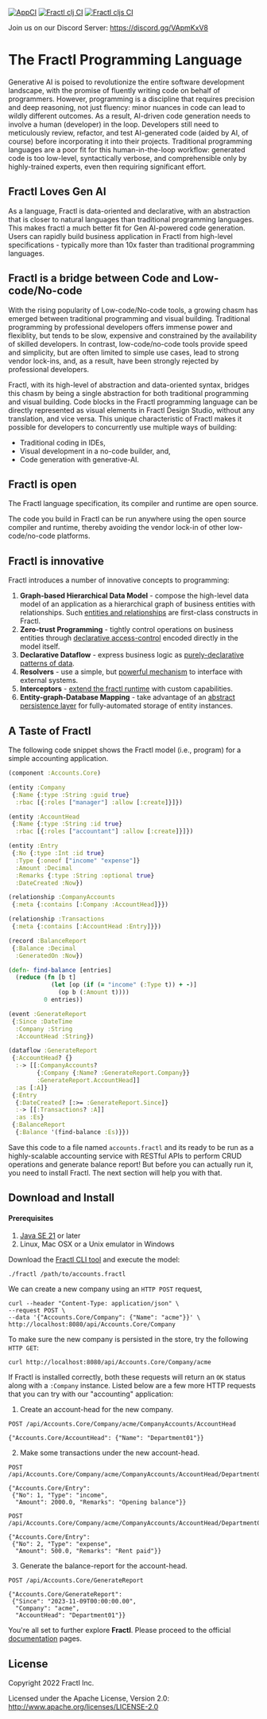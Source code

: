 [![AppCI](https://github.com/fractl-io/fractl/actions/workflows/app.yml/badge.svg)](https://github.com/fractl-io/fractl/actions/workflows/app.yml)
[![Fractl clj CI](https://github.com/fractl-io/fractl/actions/workflows/fractl-clj.yml/badge.svg)](https://github.com/fractl-io/fractl/actions/workflows/fractl-clj.yml)
[![Fractl cljs CI](https://github.com/fractl-io/fractl/actions/workflows/fractl-cljs.yml/badge.svg)](https://github.com/fractl-io/fractl/actions/workflows/fractl-cljs.yml)

Join us on our Discord Server: https://discord.gg/VApmKxV8

# The Fractl Programming Language

Generative AI is poised to revolutionize the entire software development landscape, with the promise of fluently writing code on behalf of programmers. However, programming is a discipline that requires precision and deep reasoning, not just fluency: minor nuances in code can lead to wildly different outcomes. As a result, AI-driven code generation needs to involve a human (developer) in the loop. Developers still need to meticulously review, refactor, and test AI-generated code (aided by AI, of course) before incorporating it into their projects. Traditional programming languages are a poor fit for this human-in-the-loop workflow: generated code is too low-level, syntactically verbose, and comprehensible only by highly-trained experts, even then requiring significant effort.

## Fractl Loves Gen AI
As a language, Fractl is data-oriented and declarative, with an abstraction that is closer to natural languages than traditional programming languages. This makes fractl a much better fit for Gen AI-powered code generation. Users can rapidly build business application in Fractl from high-level specifications - typically more than 10x faster than traditional programming languages.

## Fractl is a bridge between Code and Low-code/No-code
With the rising popularity of Low-code/No-code tools, a growing chasm has emerged between traditional programming and visual building. Traditional programming by professional developers offers immense power and flexiblity, but tends to be slow, expensive and constrained by the availability of skilled developers. In contrast, low-code/no-code tools provide speed and simplicity, but are often limited to simple use cases, lead to strong vendor lock-ins, and, as a result, have been strongly rejected by professional developers.

Fractl, with its high-level of abstraction and data-oriented syntax, bridges this chasm by being a single abstraction for both traditional programming and visual building. Code blocks in the Fractl programming language can be directly represented as visual elements in Fractl Design Studio, without any translation, and vice versa. This unique characteristic of Fractl makes it possible for developers to concurrently use multiple ways of building:

* Traditional coding in IDEs,
* Visual development in a no-code builder, and,
* Code generation with generative-AI.

## Fractl is open
The Fractl language specification, its compiler and runtime are open source.

The code you build in Fractl can be run anywhere using the open source compiler and runtime, thereby avoiding the vendor lock-in of other low-code/no-code platforms.

## Fractl is innovative
Fractl introduces a number of innovative concepts to programming:

1. **Graph-based Hierarchical Data Model** - compose the high-level data model of an application as a hierarchical graph of business entities with relationships. Such [entities and relationships](https://docs.fractl.io/docs/concepts/data-model) are first-class constructs in Fractl.
2. **Zero-trust Programming** - tightly control operations on business entities through [declarative access-control](https://docs.fractl.io/docs/concepts/zero-trust-programming) encoded directly in the model itself.
3. **Declarative Dataflow** - express business logic as [purely-declarative patterns of data](https://docs.fractl.io/docs/concepts/declarative-dataflow).
4. **Resolvers** - use a simple, but [powerful mechanism](https://docs.fractl.io/docs/concepts/resolvers) to interface with external systems.
5. **Interceptors** - [extend the fractl runtime](https://docs.fractl.io/docs/concepts/interceptors) with custom capabilities.
6. **Entity-graph-Database Mapping** - take advantage of an [abstract persistence layer](https://docs.fractl.io/docs/concepts/entity-db-mapping) for fully-automated storage of entity instances.

## A Taste of Fractl

The following code snippet shows the Fractl model (i.e., program) for a simple accounting application. 

```clojure
(component :Accounts.Core)

(entity :Company
 {:Name {:type :String :guid true}
  :rbac [{:roles ["manager"] :allow [:create]}]})

(entity :AccountHead
 {:Name {:type :String :id true}
  :rbac [{:roles ["accountant"] :allow [:create]}]})

(entity :Entry
 {:No {:type :Int :id true}
  :Type {:oneof ["income" "expense"]}
  :Amount :Decimal
  :Remarks {:type :String :optional true}
  :DateCreated :Now})

(relationship :CompanyAccounts
 {:meta {:contains [:Company :AccountHead]}})

(relationship :Transactions
 {:meta {:contains [:AccountHead :Entry]}})

(record :BalanceReport
 {:Balance :Decimal
  :GeneratedOn :Now})

(defn- find-balance [entries]
  (reduce (fn [b t]
            (let [op (if (= "income" (:Type t)) + -)]
              (op b (:Amount t))))
          0 entries))

(event :GenerateReport
 {:Since :DateTime
  :Company :String
  :AccountHead :String})

(dataflow :GenerateReport
 {:AccountHead? {}
  :-> [[:CompanyAccounts?
        {:Company {:Name? :GenerateReport.Company}}
        :GenerateReport.AccountHead]]
  :as [:A]}
 {:Entry
  {:DateCreated? [:>= :GenerateReport.Since]}
  :-> [[:Transactions? :A]]
  :as :Es}
 {:BalanceReport
  {:Balance '(find-balance :Es)}})
```

Save this code to a file named `accounts.fractl` and its ready to be run as a highly-scalable accounting service with RESTful APIs to perform CRUD operations and generate balance report!
But before you can actually run it, you need to install Fractl. The next section will help you with that.

## Download and Install

#### Prerequisites

1. [Java SE 21](https://openjdk.org/projects/jdk/21/) or later
2. Linux, Mac OSX or a Unix emulator in Windows

Download the [Fractl CLI tool](https://raw.githubusercontent.com/fractl-io/fractl/main/bin/fractl) and execute the model:

```shell
./fractl /path/to/accounts.fractl
```

We can create a new company using an `HTTP POST` request,

```shell
curl --header "Content-Type: application/json" \
--request POST \
--data '{"Accounts.Core/Company": {"Name": "acme"}}' \
http://localhost:8080/api/Accounts.Core/Company
```

To make sure the new company is persisted in the store, try the following `HTTP GET`:

```shell
curl http://localhost:8080/api/Accounts.Core/Company/acme
```

If Fractl is installed correctly, both these requests will return an `OK` status along with a `:Company` instance.
Listed below are a few more HTTP requests that you can try with our "accounting" application:

1. Create an account-head for the new company.

```shell
POST /api/Accounts.Core/Company/acme/CompanyAccounts/AccountHead

{"Accounts.Core/AccountHead": {"Name": "Department01"}}
```

2. Make some transactions under the new account-head.

```shell
POST /api/Accounts.Core/Company/acme/CompanyAccounts/AccountHead/Department01/Transactions/Entry

{"Accounts.Core/Entry":
 {"No": 1, "Type": "income",
  "Amount": 2000.0, "Remarks": "Opening balance"}}

POST /api/Accounts.Core/Company/acme/CompanyAccounts/AccountHead/Department01/Transactions/Entry

{"Accounts.Core/Entry":
 {"No": 2, "Type": "expense",
  "Amount": 500.0, "Remarks": "Rent paid"}}
```

3. Generate the balance-report for the account-head.

```shell
POST /api/Accounts.Core/GenerateReport

{"Accounts.Core/GenerateReport":
 {"Since": "2023-11-09T00:00:00.00",
  "Company": "acme",
  "AccountHead": "Department01"}}
```

You're all set to further explore **Fractl**. Please proceed to the official [documentation](https://docs.fractl.io/docs/intro) pages.

## License

Copyright 2022 Fractl Inc.

Licensed under the Apache License, Version 2.0:
http://www.apache.org/licenses/LICENSE-2.0

